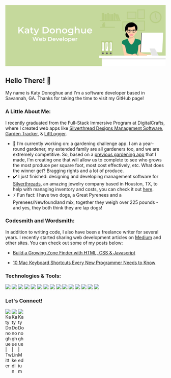 ![](images/github.png)

## Hello There! 👋

My name is Katy Donoghue and I'm a software developer based in Savannah, GA. Thanks for taking the time to visit my GitHub page!

### A Little About Me:

I recently graduated from the Full-Stack Immersive Program at DigitalCrafts, where I created web apps like [Silverthread Designs Management Software](https://github.com/kjdonoghue/Silverthread-Designs), [Garden Tracker](https://github.com/kjdonoghue/garden-tracker), & [LiftLogger](https://github.com/kjdonoghue/LiftLogger).

- 🌱 I’m currently working on: a gardening challenge app. I am a year-round gardener, my extended family are all gardeners too, and we are extremely competitive. So, based on a [previous gardening app](https://github.com/kjdonoghue/garden-tracker) that I made, I'm creating one that will allow us to complete to see who grows the most produce per square foot, most cost effectively, etc. What does the winner get? Bragging rights and a lot of produce.
- :heavy_check_mark: I just finished: designing and developing management software for [Silverthreads](https://www.silverthread-designs.com), an amazing jewelry company based in Houston, TX, to help with managing inventory and costs, you can check it out [here](https://github.com/kjdonoghue/Silverthread-Designs).
- ⚡ Fun fact: I have two dogs, a Great Pyrenees and a Pyrenees/Newfoundland mix, together they weigh over 225 pounds - and yes, they both think they are lap dogs! 

### Codesmith and Wordsmith:

In addition to writing code, I also have been a freelance writer for several years. I recently started sharing web development articles on [Medium](https://katydonoghue.medium.com) and other sites. You can check out some of my posts below:

- [Build a Growing Zone Finder with HTML, CSS & Javascript](https://medium.com/swlh/build-a-growing-zone-finder-with-html-css-and-javascript-17a144ac1981)

- [10 Mac Keyboard Shortcuts Every New Programmer Needs to Know](https://medium.com/swlh/10-mac-keyboard-shortcuts-every-new-programmer-needs-to-know-758d98a1e758)

### Technologies & Tools:

<img src="https://img.shields.io/badge/node.js%20-%2343853D.svg?&style=for-the-badge&logo=node.js&logoColor=white"/> <img src="https://img.shields.io/badge/javascript%20-%23323330.svg?&style=for-the-badge&logo=javascript&logoColor=%23F7DF1E"/> <img src="https://img.shields.io/badge/html5%20-%23E34F26.svg?&style=for-the-badge&logo=html5&logoColor=white"/> <img src="https://img.shields.io/badge/css3%20-%231572B6.svg?&style=for-the-badge&logo=css3&logoColor=white"/> <img src="https://img.shields.io/badge/python%20-%2314354C.svg?&style=for-the-badge&logo=python&logoColor=white"/> <img src="https://img.shields.io/badge/express.js%20-%23404d59.svg?&style=for-the-badge"/> <img src="https://img.shields.io/badge/react%20-%2320232a.svg?&style=for-the-badge&logo=react&logoColor=%2361DAFB"/> <img src="https://img.shields.io/badge/bootstrap%20-%23563D7C.svg?&style=for-the-badge&logo=bootstrap&logoColor=white"/> <img src="https://img.shields.io/badge/material%20ui%20-%230081CB.svg?&style=for-the-badge&logo=material-ui&logoColor=white"/> <img src="https://img.shields.io/badge/redux%20-%23593d88.svg?&style=for-the-badge&logo=redux&logoColor=white"/> <img src="https://img.shields.io/badge/git%20-%23F05033.svg?&style=for-the-badge&logo=git&logoColor=white"/> <img src="https://img.shields.io/badge/github%20-%23121011.svg?&style=for-the-badge&logo=github&logoColor=white"/> <img src="https://img.shields.io/badge/heroku%20-%23430098.svg?&style=for-the-badge&logo=heroku&logoColor=white"/> <img src="https://img.shields.io/badge/firebase%20-%23039BE5.svg?&style=for-the-badge&logo=firebase"/> <img src ="https://img.shields.io/badge/postgres-%23316192.svg?&style=for-the-badge&logo=postgresql&logoColor=white"/>

### Let's Connect!

<a href="https://www.https://twitter.com/katyjdonoghue/">
    <img align="left" alt="Katy Donoghue | Twitter" width="20px" src="https://cdn.jsdelivr.net/npm/simple-icons@v3/icons/twitter.svg" /> 
</a> 
<a href="https://www.linkedin.com/in/katy-donoghue/">
    <img align="left" alt="Katy Donoghue | LinkedIn" width="20px" src="https://cdn.jsdelivr.net/npm/simple-icons@v3/icons/linkedin.svg" />
</a>
<a href="https://katydonoghue.medium.com/">
    <img align="left" alt="Katy Donoghue | Medium" width="20px" src="https://cdn.jsdelivr.net/npm/simple-icons@v3/icons/medium.svg" />
</a>
  
